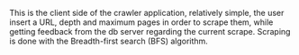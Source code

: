 This is the client side of the crawler application, relatively simple, the user insert a URL, depth and maximum pages in order to scrape them, while getting feedback from the db server regarding the current scrape.
Scraping is done with the Breadth-first search (BFS) algorithm.
